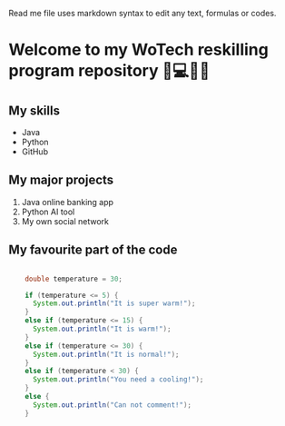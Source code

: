 Read me file uses markdown syntax to edit any text, formulas or codes.

# Welcome to my WoTech reskilling program repository 💚💻🔎🤩

## My skills
- Java
- Python
- GitHub

## My major projects
1. Java online banking app
2. Python AI tool
3. My own social network

## My favourite part of the code
```java

    double temperature = 30;

    if (temperature <= 5) {
      System.out.println("It is super warm!");
    }
    else if (temperature <= 15) {
      System.out.println("It is warm!");
    }
    else if (temperature <= 30) {
      System.out.println("It is normal!");
    }
    else if (temperature < 30) {
      System.out.println("You need a cooling!");
    }
    else {
      System.out.println("Can not comment!");
    }
```
